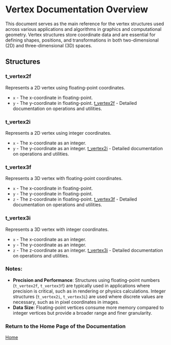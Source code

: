 # Vertex Documentation Overview

This document serves as the main reference for the vertex structures used across various applications and algorithms in graphics and computational geometry. Vertex structures store coordinate data and are essential for defining shapes, positions, and transformations in both two-dimensional (2D) and three-dimensional (3D) spaces.

## Structures

### t_vertex2f
Represents a 2D vertex using floating-point coordinates.
- `x` - The x-coordinate in floating-point.
- `y` - The y-coordinate in floating-point.
[t_vertex2f](./vertex2f/t_vertex2f.md) - Detailed documentation on operations and utilities.

### t_vertex2i
Represents a 2D vertex using integer coordinates.
- `x` - The x-coordinate as an integer.
- `y` - The y-coordinate as an integer.
[t_vertex2i](./vertex2i/t_vertex2i.md) - Detailed documentation on operations and utilities.

### t_vertex3f
Represents a 3D vertex with floating-point coordinates.
- `x` - The x-coordinate in floating-point.
- `y` - The y-coordinate in floating-point.
- `z` - The z-coordinate in floating-point.
[t_vertex3f](./vertex3f/t_vertex3f.md) - Detailed documentation on operations and utilities.

### t_vertex3i
Represents a 3D vertex with integer coordinates.
- `x` - The x-coordinate as an integer.
- `y` - The y-coordinate as an integer.
- `z` - The z-coordinate as an integer.
[t_vertex3i](./vertex3i/t_vertex3i.md) - Detailed documentation on operations and utilities.

### Notes:
- **Precision and Performance**: Structures using floating-point numbers (`t_vertex2f`, `t_vertex3f`) are typically used in applications where precision is critical, such as in rendering or physics calculations. Integer structures (`t_vertex2i`, `t_vertex3i`) are used where discrete values are necessary, such as in pixel coordinates in images.
- **Data Size**: Floating-point vertices consume more memory compared to integer vertices but provide a broader range and finer granularity.

### Return to the Home Page of the Documentation
[Home](../home.md)
